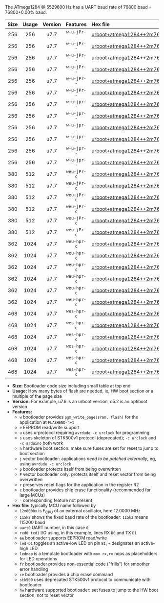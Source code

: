 The ATmega1284 @ 5529600 Hz has a UART baud rate of 76800 baud = 76800+0.00% baud.

|Size|Usage|Version|Features|Hex file|
|:-:|:-:|:-:|:-:|:--|
|256|256|u7.7|`w-u-jPr--`|[urboot+atmega1284++2m7648x+++38k4_uart0_rxd0_txd1_led+b0.hex](https://raw.githubusercontent.com/stefanrueger/urboot.hex/main/mcus/atmega1284/external_oscillator/fcpu++2m7648_Hz/br+++38k4_bps/urboot+atmega1284++2m7648x+++38k4_uart0_rxd0_txd1_led+b0.hex)|
|256|256|u7.7|`w-u-jPr--`|[urboot+atmega1284++2m7648x+++38k4_uart0_rxd0_txd1_led+b7.hex](https://raw.githubusercontent.com/stefanrueger/urboot.hex/main/mcus/atmega1284/external_oscillator/fcpu++2m7648_Hz/br+++38k4_bps/urboot+atmega1284++2m7648x+++38k4_uart0_rxd0_txd1_led+b7.hex)|
|256|256|u7.7|`w-u-jPr--`|[urboot+atmega1284++2m7648x+++38k4_uart0_rxd0_txd1_lednop.hex](https://raw.githubusercontent.com/stefanrueger/urboot.hex/main/mcus/atmega1284/external_oscillator/fcpu++2m7648_Hz/br+++38k4_bps/urboot+atmega1284++2m7648x+++38k4_uart0_rxd0_txd1_lednop.hex)|
|256|256|u7.7|`w-u-jPr--`|[urboot+atmega1284++2m7648x+++38k4_uart1_rxd2_txd3_led+b0.hex](https://raw.githubusercontent.com/stefanrueger/urboot.hex/main/mcus/atmega1284/external_oscillator/fcpu++2m7648_Hz/br+++38k4_bps/urboot+atmega1284++2m7648x+++38k4_uart1_rxd2_txd3_led+b0.hex)|
|256|256|u7.7|`w-u-jPr--`|[urboot+atmega1284++2m7648x+++38k4_uart1_rxd2_txd3_led+b7.hex](https://raw.githubusercontent.com/stefanrueger/urboot.hex/main/mcus/atmega1284/external_oscillator/fcpu++2m7648_Hz/br+++38k4_bps/urboot+atmega1284++2m7648x+++38k4_uart1_rxd2_txd3_led+b7.hex)|
|256|256|u7.7|`w-u-jPr--`|[urboot+atmega1284++2m7648x+++38k4_uart1_rxd2_txd3_lednop.hex](https://raw.githubusercontent.com/stefanrueger/urboot.hex/main/mcus/atmega1284/external_oscillator/fcpu++2m7648_Hz/br+++38k4_bps/urboot+atmega1284++2m7648x+++38k4_uart1_rxd2_txd3_lednop.hex)|
|256|256|u7.7|`w-u-jpr--`|[urboot+atmega1284++2m7648x+++38k4_uart0_rxd0_txd1_led+b0_fr.hex](https://raw.githubusercontent.com/stefanrueger/urboot.hex/main/mcus/atmega1284/external_oscillator/fcpu++2m7648_Hz/br+++38k4_bps/urboot+atmega1284++2m7648x+++38k4_uart0_rxd0_txd1_led+b0_fr.hex)|
|256|256|u7.7|`w-u-jpr--`|[urboot+atmega1284++2m7648x+++38k4_uart0_rxd0_txd1_led+b7_fr.hex](https://raw.githubusercontent.com/stefanrueger/urboot.hex/main/mcus/atmega1284/external_oscillator/fcpu++2m7648_Hz/br+++38k4_bps/urboot+atmega1284++2m7648x+++38k4_uart0_rxd0_txd1_led+b7_fr.hex)|
|256|256|u7.7|`w-u-jpr--`|[urboot+atmega1284++2m7648x+++38k4_uart0_rxd0_txd1_lednop_fr.hex](https://raw.githubusercontent.com/stefanrueger/urboot.hex/main/mcus/atmega1284/external_oscillator/fcpu++2m7648_Hz/br+++38k4_bps/urboot+atmega1284++2m7648x+++38k4_uart0_rxd0_txd1_lednop_fr.hex)|
|256|256|u7.7|`w-u-jpr--`|[urboot+atmega1284++2m7648x+++38k4_uart1_rxd2_txd3_led+b0_fr.hex](https://raw.githubusercontent.com/stefanrueger/urboot.hex/main/mcus/atmega1284/external_oscillator/fcpu++2m7648_Hz/br+++38k4_bps/urboot+atmega1284++2m7648x+++38k4_uart1_rxd2_txd3_led+b0_fr.hex)|
|256|256|u7.7|`w-u-jpr--`|[urboot+atmega1284++2m7648x+++38k4_uart1_rxd2_txd3_led+b7_fr.hex](https://raw.githubusercontent.com/stefanrueger/urboot.hex/main/mcus/atmega1284/external_oscillator/fcpu++2m7648_Hz/br+++38k4_bps/urboot+atmega1284++2m7648x+++38k4_uart1_rxd2_txd3_led+b7_fr.hex)|
|256|256|u7.7|`w-u-jpr--`|[urboot+atmega1284++2m7648x+++38k4_uart1_rxd2_txd3_lednop_fr.hex](https://raw.githubusercontent.com/stefanrueger/urboot.hex/main/mcus/atmega1284/external_oscillator/fcpu++2m7648_Hz/br+++38k4_bps/urboot+atmega1284++2m7648x+++38k4_uart1_rxd2_txd3_lednop_fr.hex)|
|380|512|u7.7|`weu-jPr-c`|[urboot+atmega1284++2m7648x+++38k4_uart0_rxd0_txd1_ee_led+b0_fr_ce.hex](https://raw.githubusercontent.com/stefanrueger/urboot.hex/main/mcus/atmega1284/external_oscillator/fcpu++2m7648_Hz/br+++38k4_bps/urboot+atmega1284++2m7648x+++38k4_uart0_rxd0_txd1_ee_led+b0_fr_ce.hex)|
|380|512|u7.7|`weu-jPr-c`|[urboot+atmega1284++2m7648x+++38k4_uart0_rxd0_txd1_ee_led+b7_fr_ce.hex](https://raw.githubusercontent.com/stefanrueger/urboot.hex/main/mcus/atmega1284/external_oscillator/fcpu++2m7648_Hz/br+++38k4_bps/urboot+atmega1284++2m7648x+++38k4_uart0_rxd0_txd1_ee_led+b7_fr_ce.hex)|
|380|512|u7.7|`weu-jPr-c`|[urboot+atmega1284++2m7648x+++38k4_uart0_rxd0_txd1_ee_lednop_fr_ce.hex](https://raw.githubusercontent.com/stefanrueger/urboot.hex/main/mcus/atmega1284/external_oscillator/fcpu++2m7648_Hz/br+++38k4_bps/urboot+atmega1284++2m7648x+++38k4_uart0_rxd0_txd1_ee_lednop_fr_ce.hex)|
|380|512|u7.7|`weu-jPr-c`|[urboot+atmega1284++2m7648x+++38k4_uart1_rxd2_txd3_ee_led+b0_fr_ce.hex](https://raw.githubusercontent.com/stefanrueger/urboot.hex/main/mcus/atmega1284/external_oscillator/fcpu++2m7648_Hz/br+++38k4_bps/urboot+atmega1284++2m7648x+++38k4_uart1_rxd2_txd3_ee_led+b0_fr_ce.hex)|
|380|512|u7.7|`weu-jPr-c`|[urboot+atmega1284++2m7648x+++38k4_uart1_rxd2_txd3_ee_led+b7_fr_ce.hex](https://raw.githubusercontent.com/stefanrueger/urboot.hex/main/mcus/atmega1284/external_oscillator/fcpu++2m7648_Hz/br+++38k4_bps/urboot+atmega1284++2m7648x+++38k4_uart1_rxd2_txd3_ee_led+b7_fr_ce.hex)|
|380|512|u7.7|`weu-jPr-c`|[urboot+atmega1284++2m7648x+++38k4_uart1_rxd2_txd3_ee_lednop_fr_ce.hex](https://raw.githubusercontent.com/stefanrueger/urboot.hex/main/mcus/atmega1284/external_oscillator/fcpu++2m7648_Hz/br+++38k4_bps/urboot+atmega1284++2m7648x+++38k4_uart1_rxd2_txd3_ee_lednop_fr_ce.hex)|
|362|1024|u7.7|`weu-hpr-c`|[urboot+atmega1284++2m7648x+++38k4_uart0_rxd0_txd1_ee_led+b0_fr_ce_hw.hex](https://raw.githubusercontent.com/stefanrueger/urboot.hex/main/mcus/atmega1284/external_oscillator/fcpu++2m7648_Hz/br+++38k4_bps/urboot+atmega1284++2m7648x+++38k4_uart0_rxd0_txd1_ee_led+b0_fr_ce_hw.hex)|
|362|1024|u7.7|`weu-hpr-c`|[urboot+atmega1284++2m7648x+++38k4_uart0_rxd0_txd1_ee_led+b7_fr_ce_hw.hex](https://raw.githubusercontent.com/stefanrueger/urboot.hex/main/mcus/atmega1284/external_oscillator/fcpu++2m7648_Hz/br+++38k4_bps/urboot+atmega1284++2m7648x+++38k4_uart0_rxd0_txd1_ee_led+b7_fr_ce_hw.hex)|
|362|1024|u7.7|`weu-hpr-c`|[urboot+atmega1284++2m7648x+++38k4_uart0_rxd0_txd1_ee_lednop_fr_ce_hw.hex](https://raw.githubusercontent.com/stefanrueger/urboot.hex/main/mcus/atmega1284/external_oscillator/fcpu++2m7648_Hz/br+++38k4_bps/urboot+atmega1284++2m7648x+++38k4_uart0_rxd0_txd1_ee_lednop_fr_ce_hw.hex)|
|362|1024|u7.7|`weu-hpr-c`|[urboot+atmega1284++2m7648x+++38k4_uart1_rxd2_txd3_ee_led+b0_fr_ce_hw.hex](https://raw.githubusercontent.com/stefanrueger/urboot.hex/main/mcus/atmega1284/external_oscillator/fcpu++2m7648_Hz/br+++38k4_bps/urboot+atmega1284++2m7648x+++38k4_uart1_rxd2_txd3_ee_led+b0_fr_ce_hw.hex)|
|362|1024|u7.7|`weu-hpr-c`|[urboot+atmega1284++2m7648x+++38k4_uart1_rxd2_txd3_ee_led+b7_fr_ce_hw.hex](https://raw.githubusercontent.com/stefanrueger/urboot.hex/main/mcus/atmega1284/external_oscillator/fcpu++2m7648_Hz/br+++38k4_bps/urboot+atmega1284++2m7648x+++38k4_uart1_rxd2_txd3_ee_led+b7_fr_ce_hw.hex)|
|362|1024|u7.7|`weu-hpr-c`|[urboot+atmega1284++2m7648x+++38k4_uart1_rxd2_txd3_ee_lednop_fr_ce_hw.hex](https://raw.githubusercontent.com/stefanrueger/urboot.hex/main/mcus/atmega1284/external_oscillator/fcpu++2m7648_Hz/br+++38k4_bps/urboot+atmega1284++2m7648x+++38k4_uart1_rxd2_txd3_ee_lednop_fr_ce_hw.hex)|
|468|1024|u7.7|`wes-hpr-c`|[urboot+atmega1284++2m7648x+++38k4_uart0_rxd0_txd1_ee_led+b0_fr_ce_stk500_hw.hex](https://raw.githubusercontent.com/stefanrueger/urboot.hex/main/mcus/atmega1284/external_oscillator/fcpu++2m7648_Hz/br+++38k4_bps/urboot+atmega1284++2m7648x+++38k4_uart0_rxd0_txd1_ee_led+b0_fr_ce_stk500_hw.hex)|
|468|1024|u7.7|`wes-hpr-c`|[urboot+atmega1284++2m7648x+++38k4_uart0_rxd0_txd1_ee_led+b7_fr_ce_stk500_hw.hex](https://raw.githubusercontent.com/stefanrueger/urboot.hex/main/mcus/atmega1284/external_oscillator/fcpu++2m7648_Hz/br+++38k4_bps/urboot+atmega1284++2m7648x+++38k4_uart0_rxd0_txd1_ee_led+b7_fr_ce_stk500_hw.hex)|
|468|1024|u7.7|`wes-hpr-c`|[urboot+atmega1284++2m7648x+++38k4_uart0_rxd0_txd1_ee_lednop_fr_ce_stk500_hw.hex](https://raw.githubusercontent.com/stefanrueger/urboot.hex/main/mcus/atmega1284/external_oscillator/fcpu++2m7648_Hz/br+++38k4_bps/urboot+atmega1284++2m7648x+++38k4_uart0_rxd0_txd1_ee_lednop_fr_ce_stk500_hw.hex)|
|468|1024|u7.7|`wes-hpr-c`|[urboot+atmega1284++2m7648x+++38k4_uart1_rxd2_txd3_ee_led+b0_fr_ce_stk500_hw.hex](https://raw.githubusercontent.com/stefanrueger/urboot.hex/main/mcus/atmega1284/external_oscillator/fcpu++2m7648_Hz/br+++38k4_bps/urboot+atmega1284++2m7648x+++38k4_uart1_rxd2_txd3_ee_led+b0_fr_ce_stk500_hw.hex)|
|468|1024|u7.7|`wes-hpr-c`|[urboot+atmega1284++2m7648x+++38k4_uart1_rxd2_txd3_ee_led+b7_fr_ce_stk500_hw.hex](https://raw.githubusercontent.com/stefanrueger/urboot.hex/main/mcus/atmega1284/external_oscillator/fcpu++2m7648_Hz/br+++38k4_bps/urboot+atmega1284++2m7648x+++38k4_uart1_rxd2_txd3_ee_led+b7_fr_ce_stk500_hw.hex)|
|468|1024|u7.7|`wes-hpr-c`|[urboot+atmega1284++2m7648x+++38k4_uart1_rxd2_txd3_ee_lednop_fr_ce_stk500_hw.hex](https://raw.githubusercontent.com/stefanrueger/urboot.hex/main/mcus/atmega1284/external_oscillator/fcpu++2m7648_Hz/br+++38k4_bps/urboot+atmega1284++2m7648x+++38k4_uart1_rxd2_txd3_ee_lednop_fr_ce_stk500_hw.hex)|

- **Size:** Bootloader code size including small table at top end
- **Usage:** How many bytes of flash are needed, ie, HW boot section or a multiple of the page size
- **Version:** For example, u7.6 is an urboot version, o5.2 is an optiboot version
- **Features:**
  + `w` bootloader provides `pgm_write_page(sram, flash)` for the application at `FLASHEND-4+1`
  + `e` EEPROM read/write support
  + `u` uses urprotocol requiring `avrdude -c urclock` for programming
  + `s` uses skeleton of STK500v1 protocol (deprecated); `-c urclock` and `-c arduino` both work
  + `h` hardware boot section: make sure fuses are set for reset to jump to boot section
  + `j` vector bootloader: applications *need to be patched externally*, eg, using `avrdude -c urclock`
  + `p` bootloader protects itself from being overwritten
  + `P` vector bootloader only: protects itself and reset vector from being overwritten
  + `r` preserves reset flags for the application in the register R2
  + `c` bootloader provides chip erase functionality (recommended for large MCUs)
  + `-` corresponding feature not present
- **Hex file:** typically MCU name followed by
  + `12m0000x` is F<sub>CPU</sub> of an external oscillator, here 12.0000 MHz
  + `115k2` shows the fixed baud rate of the bootloader: `115k2` means 115200 baud
  + `uart0` UART number, in this case `0`
  + `rxd0 txd1` I/O using, in this example, lines RX `D0` and TX `D1`
  + `ee` bootloader supports EEPROM read/write
  + `led-b1` toggles an active-low LED on pin `B1`, `+` designates an active-high LED
  + `lednop` is a template bootloader with `mov rx,rx` nops as placeholders for LED operations
  + `fr` bootloader provides non-essential code ("frills") for smoother error handling
  + `ce` bootloader provides a chip erase command
  + `stk500` uses deprecated STK500v1 protocol to communicate with bootloader
  + `hw` hardware supported bootloader: set fuses to jump to the HW boot section, not to reset vector
